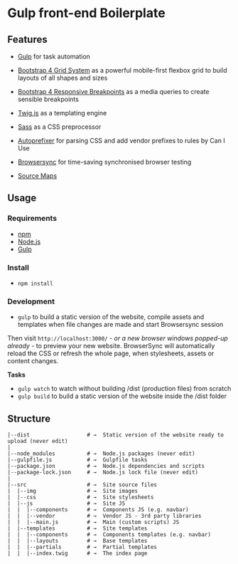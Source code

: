 # Gulp front-end Boilerplate

## Features

- [Gulp](http://gulpjs.com/) for task automation

- [Bootstrap 4 Grid System](https://getbootstrap.com/docs/4.2/layout/grid/) as a powerful mobile-first flexbox grid to build layouts of all shapes and sizes

- [Bootstrap 4 Responsive Breakpoints](https://getbootstrap.com/docs/4.2/layout/overview/#responsive-breakpoints) as a media queries to create sensible breakpoints

- [Twig.js](https://github.com/twigjs/twig.js) as a templating engine

- [Sass](http://sass-lang.com/) as a CSS preprocessor

- [Autoprefixer](https://www.npmjs.org/package/gulp-autoprefixer) for parsing CSS and add vendor prefixes to rules by Can I Use

- [Browsersync](https://www.browsersync.io/) for time-saving synchronised browser testing

- [Source Maps](https://www.npmjs.com/package/gulp-sourcemaps)

## Usage

### Requirements

- [npm](https://www.npmjs.com/get-npm)
- [Node.js](https://nodejs.org/en/download/)
- [Gulp](http://gulpjs.com/)

### Install

- `npm install`

### Development

- `gulp` to build a static version of the website, compile assets and templates when file changes are made and start Browsersync session

Then visit `http://localhost:3000/` _- or a new browser windows popped-up already -_ to preview your new website. BrowserSync will automatically reload the CSS or refresh the whole page, when stylesheets, assets or content changes.

**Tasks**

- `gulp watch` to watch without building /dist (production files) from scratch
- `gulp build` to build a static version of the website inside the /dist folder

## Structure

```
|--dist                  # →  Static version of the website ready to upload (never edit)
|
|--node_modules          # →  Node.js packages (never edit)
|--gulpfile.js           # →  Gulpfile tasks
|--package.json          # →  Node.js dependencies and scripts
|--package-lock.json     # →  Node.js lock file (never edit)
|
|--src                   # →  Site source files
|  |--img                # →  Site images
|  |--css                # →  Site stylesheets
|  |--js                 # →  Site JS
|  |  |--components      # →  Components JS (e.g. navbar)
|  |  |--vendor          # →  Vendor JS - 3rd party libraries
|  |  |--main.js         # →  Main (custom scripts) JS
|  |--templates          # →  Site templates
|  |  |--components      # →  Components templates (e.g. navbar)
|  |  |--layouts         # →  Base templates
|  |  |--partials        # →  Partial templates
|  |  |--index.twig      # →  The index page
```
